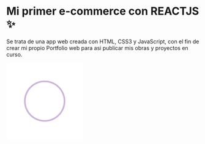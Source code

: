 # Mi primer e-commerce con REACTJS ✨

Se trata de una app web creada con HTML, CSS3 y JavaScript, con el fin de crear mi propio Portfolio web para asi publicar mis obras y proyectos en curso.

![Image text](./public/img/Ripple-1s-200px.gif)
